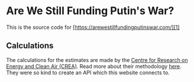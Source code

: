 # Are We Still Funding Putin's War?

This is the source code for [https://arewestillfundingputinswar.com/][1]

## Calculations

The calculations for the estimates are made by the [Centre for Research on Energy and Clean Air (CREA)][2]. Read more about their methodology [here][3]. They were so kind to create an API which this website connects to. 


[1]:	https://arewestillfundingputinswar.com
[2]:	https://energyandcleanair.org/
[3]:	https://crea.shinyapps.io/russia_counter/?tab=methodology